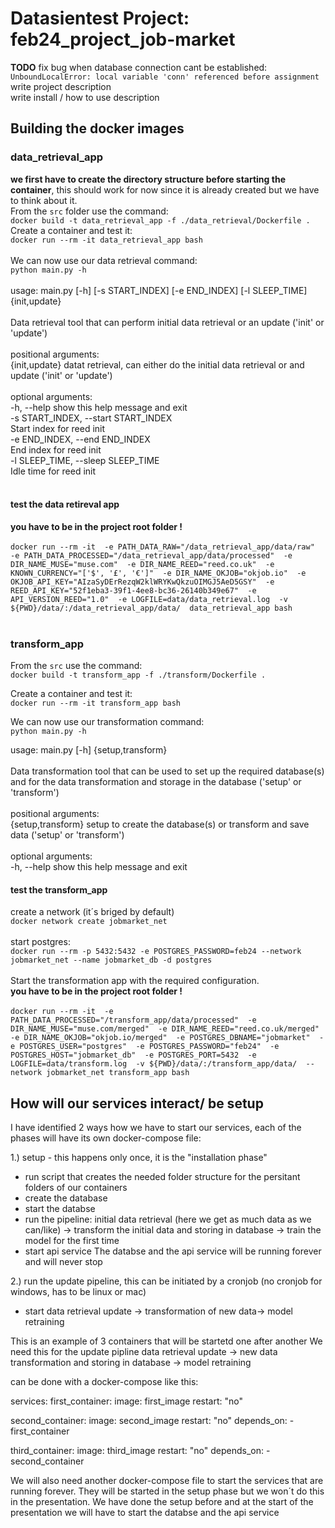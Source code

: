# Datasientest Project: feb24_project_job-market

**TODO**
fix bug when database connection cant be established:
`UnboundLocalError: local variable 'conn' referenced before assignment`<br>
write project description<br>
write install / how to use description<br>

## Building the docker images
### data_retrieval_app
**we first have to create the directory structure before starting the container**, this should work for now since it is already created but we have to think about it.<br>
From the `src` folder use the command:<br>
`docker build -t data_retrieval_app -f ./data_retrieval/Dockerfile .`<br>
Create a container and test it:<br>
`docker run --rm -it data_retrieval_app bash`<br>
<br>
We can now use our data retrieval command:<br>
`python main.py -h`<br>
<br>
usage: main.py [-h] [-s START_INDEX] [-e END_INDEX] [-l SLEEP_TIME] {init,update}<br>
<br>
Data retrieval tool that can perform initial data retrieval or an update ('init' or 'update')<br>
<br>
positional arguments:<br>
  {init,update}         datat retrieval, can either do the initial data retrieval or and update ('init' or 'update')<br>
<br>
optional arguments:<br>
  -h, --help            show this help message and exit<br>
  -s START_INDEX, --start START_INDEX<br>
                        Start index for reed init<br>
  -e END_INDEX, --end END_INDEX<br>
                        End index for reed init<br>
  -l SLEEP_TIME, --sleep SLEEP_TIME<br>
                        Idle time for reed init<br>
<br>
#### test the data retireval app
**you have to be in the project root folder !**<br>
<br>
`docker run --rm -it 
-e PATH_DATA_RAW="/data_retrieval_app/data/raw" 
-e PATH_DATA_PROCESSED="/data_retrieval_app/data/processed" 
-e DIR_NAME_MUSE="muse.com" 
-e DIR_NAME_REED="reed.co.uk" 
-e KNOWN_CURRENCY="['$', '£', '€']" 
-e DIR_NAME_OKJOB="okjob.io" 
-e OKJOB_API_KEY="AIzaSyDErRezqW2klWRYKwQkzuOIMGJ5AeD5GSY" 
-e REED_API_KEY="52f1eba3-39f1-4ee8-bc36-26140b349e67" 
-e API_VERSION_REED="1.0" 
-e LOGFILE=data/data_retrieval.log 
-v ${PWD}/data/:/data_retrieval_app/data/ 
data_retrieval_app bash`
<br>
<br>

### transform_app
From the `src` use the command:<br>
`docker build -t transform_app -f ./transform/Dockerfile .`<br>

Create a container and test it:<br>
`docker run --rm -it transform_app bash`<br>

We can now use our transformation command:<br>
`python main.py -h`<br>

usage: main.py [-h] {setup,transform}<br>
<br>
Data transformation tool that can be used to set up the required database(s) and for the data transformation and storage in the database ('setup' or 'transform')<br>
<br>
positional arguments:<br>
  {setup,transform}  setup to create the database(s) or transform and save data ('setup' or 'transform')<br>
<br>
optional arguments:<br>
  -h, --help         show this help message and exit<br>

#### test the transform_app
create a network (it´s briged by default)<br>
`docker network create jobmarket_net`<br>
<br>
start postgres:<br>
`docker run --rm -p 5432:5432 -e POSTGRES_PASSWORD=feb24 --network jobmarket_net --name jobmarket_db -d postgres`<br>
<br>
Start the transformation app with the required configuration.<br>
**you have to be in the project root folder !**<br>
<br>
`docker run --rm -it 
-e PATH_DATA_PROCESSED="/transform_app/data/processed" 
-e DIR_NAME_MUSE="muse.com/merged" 
-e DIR_NAME_REED="reed.co.uk/merged" 
-e DIR_NAME_OKJOB="okjob.io/merged" 
-e POSTGRES_DBNAME="jobmarket" 
-e POSTGRES_USER="postgres" 
-e POSTGRES_PASSWORD="feb24" 
-e POSTGRES_HOST="jobmarket_db" 
-e POSTGRES_PORT=5432 
-e LOGFILE=data/transform.log 
-v ${PWD}/data/:/transform_app/data/ 
--network jobmarket_net
transform_app bash`


## How will our services interact/ be setup

I have identified 2 ways how we have to start our services, each of the phases will have its own docker-compose file:

1.) setup - this happens only once, it is the "installation phase"
- run script that creates the needed folder structure for the persitant folders of our containers
- create the database
- start the databse
- run the pipeline: initial data retrieval (here we get as much data as we can/like) 
-> transform the initial data and storing in database
-> train the model for the first time
- start api service
The databse and the api service will be running forever and will never stop

2.) run the update pipeline, this can be initiated by a cronjob (no cronjob for windows, has to be linux or mac)
- start data retrieval update -> transformation of new data-> model retraining

This is an example of 3 containers that will be startetd one after another
We need this for the update pipline
data retrieval update -> new data transformation and storing in database -> model retraining

can be done with a docker-compose like this:

services:
  first_container:
    image: first_image
    restart: "no"  

  second_container:
    image: second_image
    restart: "no"
    depends_on:
      - first_container  
    
  third_container:
    image: third_image
    restart: "no"
    depends_on:
      - second_container  

We will also need another docker-compose file to start the services that are running forever. They will be started in the setup phase but we won´t do this 
in the presentation. We have done the setup before and at the start of the presentation we will have to start the databse and the api service